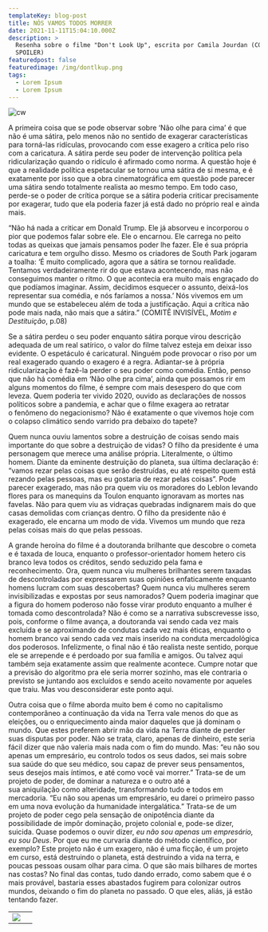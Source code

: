 ```yaml
---
templateKey: blog-post
title: NÓS VAMOS TODOS MORRER
date: 2021-11-11T15:04:10.000Z
description: >
  Resenha sobre o filme "Don't Look Up", escrita por Camila Jourdan (CONTÉM
  SPOILER)
featuredpost: false
featuredimage: /img/dontlkup.png
tags:
  - Lorem Ipsum
  - Lorem Ipsum
---
```

![cw](/img/dontlkup.png)

A primeira coisa que se pode observar sobre ‘Não olhe para cima’ é que não é uma sátira, pelo menos não no sentido de exagerar características para torná-las ridículas, provocando com esse exagero a crítica pelo riso com a caricatura. A sátira perde seu poder de intervenção política pela ridicularização quando o ridículo é afirmado como norma. A questão hoje é que a realidade política espetacular se tornou uma sátira de si mesma, e é exatamente por isso que a obra cinematográfica em questão pode parecer uma sátira sendo totalmente realista ao mesmo tempo. Em todo caso, perde-se o poder de crítica porque se a sátira poderia criticar precisamente por exagerar, tudo que ela poderia fazer já está dado no próprio real e ainda mais.

“Não há nada a criticar em Donald Trump. Ele já absorveu e incorporou o pior que podemos falar sobre ele. Ele o encarnou. Ele carrega no peito todas as queixas que jamais pensamos poder lhe fazer. Ele é sua própria caricatura e tem orgulho disso. Mesmo os criadores de South Park jogaram a toalha: ‘É muito complicado, agora que a sátira se tornou realidade. Tentamos verdadeiramente rir do que estava acontecendo, mas não conseguimos manter o ritmo. O que acontecia era muito mais engraçado do que podíamos imaginar. Assim, decidimos esquecer o assunto, deixá-los representar sua comédia, e nós faríamos a nossa.’ Nós vivemos em um mundo que se estabeleceu além de toda a justificação. Aqui a crítica não pode mais nada, não mais que a sátira.” (COMITÊ INVISÍVEL, *Motim e Destituição*, p.08)

Se a sátira perdeu o seu poder enquanto sátira porque virou descrição adequada de um real satírico, o valor do filme talvez esteja em deixar isso evidente. O espetáculo é caricatural. Ninguém pode provocar o riso por um real exagerado quando o exagero é a regra. Adiantar-se à própria ridicularização é fazê-la perder o seu poder como comédia. Então, penso que não há comédia em ‘Não olhe pra cima’, ainda que possamos rir em alguns momentos do filme, é sempre com mais desespero do que com leveza. Quem poderia ter vivido 2020, ouvido as declarações de nossos políticos sobre a pandemia, e achar que o filme exagera ao retratar o fenômeno do negacionismo? Não é exatamente o que vivemos hoje com o colapso climático sendo varrido pra debaixo do tapete?

Quem nunca ouviu lamentos sobre a destruição de coisas sendo mais importante do que sobre a destruição de vidas? O filho da presidente é uma personagem que merece uma análise própria. Literalmente, o último homem. Diante da eminente destruição do planeta, sua última declaração é: “vamos rezar pelas coisas que serão destruídas, eu até respeito quem está rezando pelas pessoas, mas eu gostaria de rezar pelas coisas”. Pode parecer exagerado, mas não pra quem viu os moradores do Leblon levando flores para os manequins da Toulon enquanto ignoravam as mortes nas favelas. Não para quem viu as vidraças quebradas indignarem mais do que casas demolidas com crianças dentro. O filho da presidente não é exagerado, ele encarna um modo de vida. Vivemos um mundo que reza pelas coisas mais do que pelas pessoas.

A grande heroína do filme é a doutoranda brilhante que descobre o cometa e é taxada de louca, enquanto o professor-orientador homem hetero cis branco leva todos os créditos, sendo seduzido pela fama e reconhecimento. Ora, quem nunca viu mulheres brilhantes serem taxadas de descontroladas por expressarem suas opiniões enfaticamente enquanto homens lucram com suas descobertas? Quem nunca viu mulheres serem invisibilizadas e expostas por seus namorados? Quem poderia imaginar que a figura do homem poderoso não fosse virar produto enquanto a mulher é tomada como descontrolada? Não é como se a narrativa subscrevesse isso, pois, conforme o filme avança, a doutoranda vai sendo cada vez mais excluída e se aproximando de condutas cada vez mais éticas, enquanto o homem branco vai sendo cada vez mais inserido na conduta mercadológica dos poderosos. Infelizmente, o final não é tão realista neste sentido, porque ele se arrepende e é perdoado por sua família e amigos. Ou talvez aqui também seja exatamente assim que realmente acontece. Cumpre notar que a previsão do algoritmo pra ele seria morrer sozinho, mas ele contraria o previsto se juntando aos excluídos e sendo aceito novamente por aqueles que traiu. Mas vou desconsiderar este ponto aqui.

Outra coisa que o filme aborda muito bem é como no capitalismo contemporâneo a continuação da vida na Terra vale menos do que as eleições, ou o enriquecimento ainda maior daqueles que já dominam o mundo. Que estes preferem abrir mão da vida na Terra diante de perder suas disputas por poder. Não se trata, claro, apenas de dinheiro, este seria fácil dizer que não valeria mais nada com o fim do mundo. Mas: “eu não sou apenas um empresário, eu controlo todos os seus dados, sei mais sobre sua saúde do que seu médico, sou capaz de prever seus pensamentos, seus desejos mais íntimos, e até como você vai morrer.” Trata-se de um projeto de poder, de dominar a natureza e o outro até a sua aniquilação como alteridade, transformando tudo e todos em mercadoria. “Eu não sou apenas um empresário, eu darei o primeiro passo em uma nova evolução da humanidade intergalática.” Trata-se de um projeto de poder cego pela sensação de onipotência diante da possibilidade de impôr dominação, projeto colonial e, pode-se dizer, suicida. Quase podemos o ouvir dizer, *eu não sou apenas um empresário, eu sou Deus*. Por que eu me curvaria diante do método científico, por exemplo? Este projeto não é um exagero, não é uma ficção, é um projeto em curso, está destruindo o planeta, está destruindo a vida na terra, e poucas pessoas ousam olhar para cima. O que são mais bilhares de mortes nas costas? No final das contas, tudo dando errado, como sabem que é o mais provável, bastaria esses abastados fugirem para colonizar outros mundos, deixando o fim do planeta no passado. O que eles, aliás, já estão tentando fazer. 

|                                                                                               |     |
| --------------------------------------------------------------------------------------------- | --- |
| ![](https://lh3.googleusercontent.com/a-/AOh14GjGQJyBD0SfiPV3Qy7_TLMFmWT-w_eJWmT6SmgEro0=s40) |     |